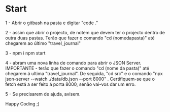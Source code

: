 # Start

1 - Abrir o gitbash na pasta e digitar "code ."

2 - assim que abrir o projecto, de notem que devem ter o projecto dentro de outra duas pastas. Terão que fazer o comando "cd (nomedapasta)" até chegarem ao último "travel_journal"

3 - npm i 
    npm start

4 - abram uma nova linha de comando para abrir o JSON Server. IMPORTANTE - terão que fazer o comando "cd (nome da pasta)" até chegarem á ultima "travel_journal". De seguida, "cd src" e o comando "npx json-server --watch ./data/db.json --port 8000" . Certifiquem-se que o fetch está a ser feito á porta 8000, senão vai-vos dar um erro.


5 - Se precisarem de ajuda, avisem.


Happy Coding ;)
